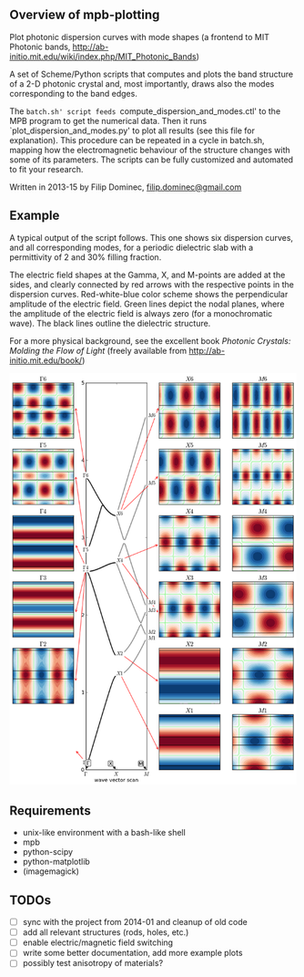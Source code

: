 ## Overview of mpb-plotting 

Plot photonic dispersion curves with mode shapes (a frontend to MIT Photonic bands, http://ab-initio.mit.edu/wiki/index.php/MIT_Photonic_Bands)

A set of Scheme/Python scripts that computes and plots the band structure of a 2-D photonic crystal and,
most importantly, draws also the modes corresponding to the band edges.

The `batch.sh' script feeds `compute_dispersion_and_modes.ctl' to the MPB program to get the numerical data. 
Then it runs `plot_dispersion_and_modes.py' to plot all results (see this file for explanation). This procedure 
can be repeated in a cycle in batch.sh, mapping how the electromagnetic behaviour of the structure changes with 
some of its parameters. The scripts can be fully customized and automated to fit your research.

Written in 2013-15 by Filip Dominec, filip.dominec@gmail.com

## Example 
A typical output of the script follows. This one shows six dispersion curves, and all corresponding modes, for 
a periodic dielectric slab with a permittivity of 2 and 30% filling fraction. 

The electric field shapes at the Gamma, X, and M-points are added at the sides, and clearly connected by red arrows with the
respective points in the dispersion curves. Red-white-blue color scheme shows the perpendicular amplitude of the
electric field. Green lines depict the nodal planes, where the amplitude of the electric field is always zero (for a monochromatic wave).
The black lines outline the dielectric structure.

For a more physical background, see the excellent book *Photonic Crystals: Molding the Flow of Light*  (freely available from http://ab-initio.mit.edu/book/)

![1-D dielectric slab dispersion curves and corresponding modes](./example_1D_dielectric_slabs/EBars_eps100_R=10000_eps=2.png)


## Requirements
* unix-like environment with a bash-like shell
* mpb
* python-scipy
* python-matplotlib
* (imagemagick)

## TODOs
* [ ] sync with the project from 2014-01 and cleanup of old code
* [ ] add all relevant structures (rods, holes, etc.)
* [ ] enable electric/magnetic field switching
* [ ] write some better documentation, add more example plots
* [ ] possibly test anisotropy of materials?

